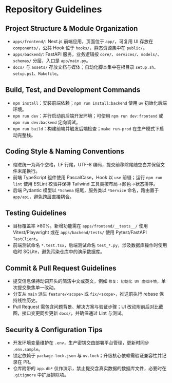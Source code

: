 # Repository Guidelines

## Project Structure & Module Organization
- `apps/frontend/`: Next.js 前端应用，页面位于 `app/`，可复用 UI 存放在 `components/`，公共 Hook 位于 `hooks/`，静态资源集中在 `public/`。
- `apps/backend/`: FastAPI 服务，业务逻辑按 `core/`、`services/`、`models/`、`schemas/` 分层，入口是 `app/main.py`。
- `docs/` 与 `assets/` 存放文档与媒体；自动化脚本集中在根目录 `setup.sh`、`setup.ps1`、`Makefile`。

## Build, Test, and Development Commands
- `npm install`：安装前端依赖；`npm run install:backend` 使用 `uv` 初始化后端环境。
- `npm run dev`：并行启动前后端开发环境；可使用 `npm run dev:frontend` 或 `npm run dev:backend` 定向调试。
- `npm run build`：构建前端并触发后端检查；`make run-prod` 在生产模式下启动完整栈。

## Coding Style & Naming Conventions
- 缩进统一为两个空格，LF 行尾，UTF-8 编码，提交前移除尾随空白并保留文件末尾换行。
- 前端 TypeScript 组件使用 PascalCase，Hook 以 `use` 前缀；运行 `npm run lint` 使用 ESLint 校验并保持 Tailwind 工具类按布局→颜色→状态排序。
- 后端 Pydantic 模型以 `*Schema` 结尾，服务类以 `*Service` 命名，路由置于 `app/api`，避免跨层直接耦合。

## Testing Guidelines
- 目标覆盖率 ≥80%。新增功能需在 `apps/frontend/__tests__/` 使用 Vitest/Playwright 或在 `apps/backend/tests/` 使用 Pytest/FastAPI `TestClient`。
- 前端测试命名 `*.test.tsx`，后端测试命名 `test_*.py`，涉及数据库操作时使用临时 SQLite，避免污染仓库中的演示数据库。

## Commit & Pull Request Guidelines
- 提交信息保持动词开头的简洁中文或英文，例如 `修复: 初始化 UV 虚拟环境`，单次提交聚焦单一改动。
- 分支从 `main` 派生 `feature/<scope>` 或 `fix/<scope>`，推送前执行 rebase 保持线性历史。
- Pull Request 需包含问题背景、解决方案与验证步骤；UI 改动附前后对比截图，接口变更同步更新 `docs/`，并确保通过 Lint 与测试。

## Security & Configuration Tips
- 开发环境变量维护在 `.env`，生产密钥交由部署平台管理，更新时同步 `.env.sample`。
- 锁定依赖于 `package-lock.json` 与 `uv.lock`；升级核心依赖需验证兼容性并记录在 PR。
- 仓库附带的 `app.db*` 仅作演示，禁止提交含真实数据的数据库文件，必要时在 `.gitignore` 中扩展排除项。
